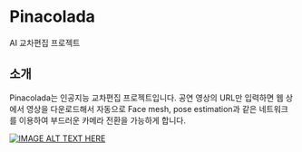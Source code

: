 # Pinacolada
AI 교차편집 프로젝트

## 소개
Pinacolada는 인공지능 교차편집 프로젝트입니다.
공연 영상의 URL만 입력하면 웹 상에서 영상을 다운로드해서 자동으로 Face mesh, pose estimation과 같은 네트워크를 이용하여 부드러운 카메라 전환을 가능하게 합니다.

[![IMAGE ALT TEXT HERE](https://img.youtube.com/vi/w_TvKAKLewk/0.jpg)](https://www.youtube.com/watch?v=w_TvKAKLewk)